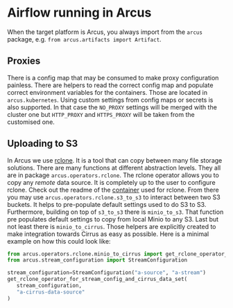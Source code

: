 # Airflow running in Arcus

When the target platform is Arcus, you always import from the `arcus` package, e.g. `from arcus.artifacts import Artifact`.

## Proxies
There is a config map that may be consumed to make proxy configuration painless.
There are helpers to read the correct config map and populate correct environment variables for the containers.
Those are located in `arcus.kubernetes`. Using custom settings from config maps or secrets is also supported.
In that case the `NO_PROXY` settings will be merged with the cluster one but `HTTP_PROXY` and `HTTPS_PROXY` will be 
taken from the customised one.

## Uploading to S3
In Arcus we use [rclone](https://rclone.org/). It is a tool that can copy between many file storage solutions.
There are many functions at different abstraction levels. They all are in package `arcus.operators.rclone`.
The rclone operator allows you to copy any *remote* data source. It is completely up to the user to configure rclone. 
Check out the readme of the [container](https://github.com/telia-company/arcus-popsicle-rclone-docker) used for rclone.
From there you may use `arcus.operators.rclone.s3_to_s3` to interact between two S3 buckets. It helps to pre-populate default settings used to do S3 to S3.
Furthermore, building on top of `s3_to_s3` there is `minio_to_s3`. That function pre populates default settings to copy from local Minio to any S3.
Last but not least there is `minio_to_cirrus`. Those helpers are explicitly created to make integration towards Cirrus as easy as possible.
Here is a minimal example on how this could look like:
```python
from arcus.operators.rclone.minio_to_cirrus import get_rclone_operator_for_stream_config_and_cirrus_data_set
from arcus.stream_configuration import StreamConfiguration

stream_configuration=StreamConfiguration("a-source", "a-stream")
get_rclone_operator_for_stream_config_and_cirrus_data_set(
   stream_configuration,
   "a-cirrus-data-source"
)
```
